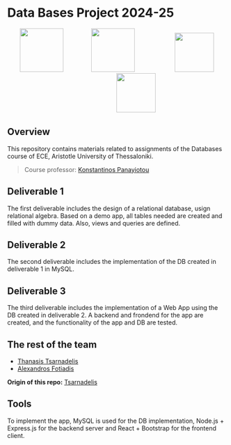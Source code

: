  # Data Bases Project 2024-25

<p align=center>
<img src="https://github.com/user-attachments/assets/94c5e452-3848-49c3-9747-2fa77869148a" height=100px width:auto />
  &emsp;&emsp;&emsp;&emsp;
<img src="https://github.com/user-attachments/assets/849c5bb3-81d1-407f-b781-1eb155431d94" height=100px width:auto />
  &emsp;&emsp;&emsp;&emsp;&emsp;&emsp;
<img src="https://github.com/user-attachments/assets/723a41b1-ea2f-4980-bac0-a76522c758ea" height=90px width:auto />
  &emsp;&emsp;&emsp;&emsp;&emsp;&emsp;
<img src="https://github.com/user-attachments/assets/88d10002-5bf1-4bd6-b38c-deeee07e701e" height=90px width:auto />
</p>

## Overview

This repository contains materials related to assignments of the Databases course of ECE, Aristotle University of Thessaloniki.

>Course professor: [Konstantinos Panayiotou](https://www.linkedin.com/in/konstantinos-panayiotou-b8111675/)

## Deliverable 1

The first deliverable includes the design of a relational database, usign relational algebra. Based on a demo app, all 
tables needed are created and filled with dummy data. Also, views and queries are defined.

## Deliverable 2

The second deliverable includes the implementation of the DB created in deliverable 1 in MySQL.

## Deliverable 3

The third deliverable includes the implementation of a Web App using the DB created in deliverable 2. A backend and frondend for the app
are created, and the functionality of the app and DB are tested.

## The rest of the team

- [Thanasis Tsarnadelis](https://github.com/tsarnadelis)
- [Alexandros Fotiadis](https://github.com/afotiadis)

**Origin of this repo:** [Tsarnadelis](https://github.com/tsarnadelis/Database-Project)

## Tools 

To implement the app, MySQL is used for the DB implementation, Node.js + Express.js for the backend server and 
React + Bootstrap for the frontend client.
